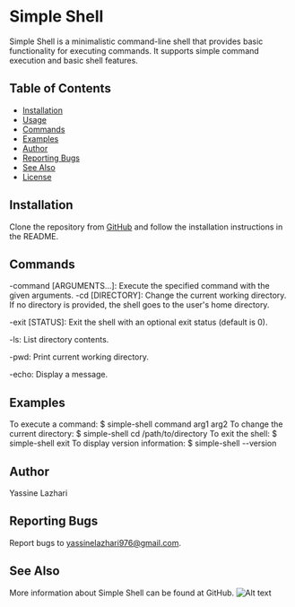 # Simple Shell

Simple Shell is a minimalistic command-line shell that provides basic functionality for executing commands. It supports simple command execution and basic shell features.

## Table of Contents
- [Installation](#installation)
- [Usage](#usage)
- [Commands](#commands)
- [Examples](#examples)
- [Author](#author)
- [Reporting Bugs](#reporting-bugs)
- [See Also](#see-also)
- [License](#license)

## Installation
Clone the repository from [GitHub](https://github.com/Yassinelaz1) and follow the installation instructions in the README.



## Commands

-command [ARGUMENTS...]: Execute the specified command with the given arguments.
-cd [DIRECTORY]: Change the current working directory. If no directory is provided, the shell goes to the user's home directory.

-exit [STATUS]: Exit the shell with an optional exit status (default is 0).

-ls: List directory contents.

-pwd: Print current working directory.

-echo: Display a message.

## Examples

To execute a command: $ simple-shell command arg1 arg2
To change the current directory: $ simple-shell cd /path/to/directory
To exit the shell: $ simple-shell exit
To display version information: $ simple-shell --version

## Author

Yassine Lazhari

## Reporting Bugs
Report bugs to yassinelazhari976@gmail.com.

## See Also
More information about Simple Shell can be found at GitHub.
![Alt text](https://drive.google.com/file/d/186DFTVVYNU27Mv1jmIljQemXw0Q_KvPZ/view?usp=sharing)